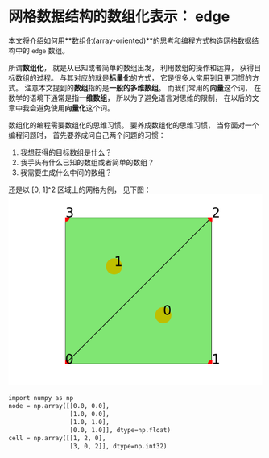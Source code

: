 # 网格数据结构的数组化表示： edge

本文将介绍如何用**数组化(array-oriented)**的思考和编程方式构造网格数据结构中的 `edge` 数组。

所谓**数组化**， 就是从已知或者简单的数组出发， 利用数组的操作和运算， 获得目标数组的过程。 与其对应的就是**标量化**的方式， 它是很多人常用到且更习惯的方式。 注意本文提到的**数组**指的是**一般的多维数组**。 而我们常用的**向量**这个词， 在数学的语境下通常是指**一维数组**， 所以为了避免语言对思维的限制， 在以后的文章中我会避免使用**向量化**这个词。

数组化的编程需要数组化的思维习惯。 要养成数组化的思维习惯， 当你面对一个编程问题时， 首先要养成问自己两个问题的习惯：

1. 我想获得的目标数组是什么？
2. 我手头有什么已知的数组或者简单的数组？
3. 我需要生成什么中间的数组？

还是以 [0, 1]^2 区域上的网格为例， 见下图：
![](./figures/twotri.png)

```
import numpy as np
node = np.array([[0.0, 0.0],
                 [1.0, 0.0],
                 [1.0, 1.0],
                 [0.0, 1.0]], dtype=np.float)
cell = np.array([[1, 2, 0],
                 [3, 0, 2]], dtype=np.int32)
```    
